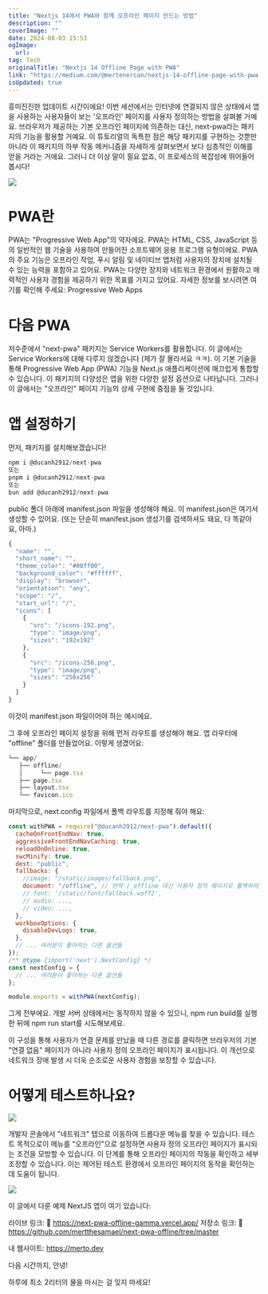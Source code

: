 ```yaml
---
title: "Nextjs 14에서 PWA와 함께 오프라인 페이지 만드는 방법"
description: ""
coverImage: ""
date: 2024-08-03 15:53
ogImage: 
  url: 
tag: Tech
originalTitle: "Nextjs 14 Offline Page with PWA"
link: "https://medium.com/@mertenercan/nextjs-14-offline-page-with-pwa-6868c02bfefb"
isUpdated: true
---
```






흥미진진한 업데이트 시간이에요! 이번 세션에서는 인터넷에 연결되지 않은 상태에서 앱을 사용하는 사용자들이 보는 '오프라인' 페이지를 사용자 정의하는 방법을 살펴볼 거예요. 브라우저가 제공하는 기본 오프라인 페이지에 의존하는 대신, next-pwa라는 패키지의 기능을 활용할 거예요. 이 튜토리얼의 독특한 점은 해당 패키지를 구현하는 것뿐만 아니라 이 패키지의 하부 작동 메커니즘을 자세하게 살펴보면서 보다 심층적인 이해를 얻을 거라는 거에요. 그러니 더 이상 말이 필요 없죠, 이 프로세스의 복잡성에 뛰어들어 봅시다!

<img src="/assets/img/Nextjs14OfflinePagewithPWA_0.png" />

# PWA란

PWA는 "Progressive Web App"의 약자에요. PWA는 HTML, CSS, JavaScript 등의 일반적인 웹 기술을 사용하여 만들어진 소프트웨어 응용 프로그램 유형이에요. PWA의 주요 기능은 오프라인 작업, 푸시 알림 및 네이티브 앱처럼 사용자의 장치에 설치될 수 있는 능력을 포함하고 있어요. PWA는 다양한 장치와 네트워크 환경에서 원활하고 매력적인 사용자 경험을 제공하기 위한 목표를 가지고 있어요. 자세한 정보를 보시려면 여기를 확인해 주세요: Progressive Web Apps

<div class="content-ad"></div>

# 다음 PWA

저수준에서 "next-pwa" 패키지는 Service Workers를 활용합니다. 이 글에서는 Service Workers에 대해 다루지 않겠습니다 (제가 잘 몰라서요 ㅋㅋ). 이 기본 기술을 통해 Progressive Web App (PWA) 기능을 Next.js 애플리케이션에 매끄럽게 통합할 수 있습니다. 이 패키지의 다양성은 앱을 위한 다양한 설정 옵션으로 나타납니다. 그러나 이 글에서는 "오프라인" 페이지 기능의 상세 구현에 중점을 둘 것입니다.

# 앱 설정하기

먼저, 패키지를 설치해보겠습니다!

<div class="content-ad"></div>

```js
npm i @ducanh2912/next-pwa
또는
pnpm i @ducanh2912/next-pwa
또는
bun add @ducanh2912/next-pwa
```

public 폴더 아래에 manifest.json 파일을 생성해야 해요. 이 manifest.json은 여기서 생성할 수 있어요. (또는 단순히 manifest.json 생성기를 검색하셔도 돼요, 다 똑같아요, 아마.)

```js
{
  "name": "",
  "short_name": "",
  "theme_color": "#00ff00",
  "background_color": "#ffffff",
  "display": "browser",
  "orientation": "any",
  "scope": "/",
  "start_url": "/",
  "icons": [
    {
      "src": "/icons-192.png",
      "type": "image/png",
      "sizes": "192x192"
    },
    {
      "src": "/icons-256.png",
      "type": "image/png",
      "sizes": "256x256"
    }
  ]
}
```

이것이 manifest.json 파일이어야 하는 예시에요.

<div class="content-ad"></div>

그 후에 오프라인 페이지 설정을 위해 먼저 라우트를 생성해야 해요.
앱 라우터에 "offline" 폴더를 만들었어요. 이렇게 생겼어요:

```js
└── app/
   ├── offline/
   │     └── page.tsx
   ├── page.tsx
   ├── layout.tsx
   └── favicon.ico
```

마지막으로, next.config 파일에서 폴백 라우트를 지정해 줘야 해요:

```js
const withPWA = require("@ducanh2912/next-pwa").default({
  cacheOnFrontEndNav: true,
  aggressiveFrontEndNavCaching: true,
  reloadOnOnline: true,
  swcMinify: true,
  dest: "public",
  fallbacks: {
    //image: "/static/images/fallback.png",
    document: "/offline", // 만약 /_offline 대신 사용자 정의 페이지로 폴백하려면
    // font: '/static/font/fallback.woff2',
    // audio: ...,
    // video: ...,
  },
  workboxOptions: {
    disableDevLogs: true,
  },
  // ... 여러분이 좋아하는 다른 옵션들
});
/** @type {import('next').NextConfig} */
const nextConfig = {
  // ... 여러분이 좋아하는 다른 옵션들
};

module.exports = withPWA(nextConfig);
```

<div class="content-ad"></div>

그게 전부에요. 개발 서버 상태에서는 동작하지 않을 수 있으니, npm run build를 실행한 뒤에 npm run start를 시도해보세요.

이 구성을 통해 사용자가 연결 문제를 만났을 때 다른 경로를 클릭하면 브라우저의 기본 "연결 없음" 페이지가 아니라 사용자 정의 오프라인 페이지가 표시됩니다. 이 개선으로 네트워크 장애 발생 시 더욱 순조로운 사용자 경험을 보장할 수 있습니다.

# 어떻게 테스트하나요?

<div class="content-ad"></div>

<img src="/assets/img/Nextjs14OfflinePagewithPWA_1.png" />

개발자 콘솔에서 "네트워크" 탭으로 이동하여 드롭다운 메뉴를 찾을 수 있습니다. 테스트 목적으로이 메뉴를 "오프라인"으로 설정하면 사용자 정의 오프라인 페이지가 표시되는 조건을 모방할 수 있습니다. 이 단계를 통해 오프라인 페이지의 작동을 확인하고 세부 조정할 수 있습니다. 이는 제어된 테스트 환경에서 오프라인 페이지의 동작을 확인하는 데 도움이 됩니다.

<img src="/assets/img/Nextjs14OfflinePagewithPWA_2.png" />

이 글에서 다룬 예제 NextJS 앱이 여기 있습니다:

<div class="content-ad"></div>

라이브 링크: 🔗 https://next-pwa-offline-gamma.vercel.app/
저장소 링크: 🔗 https://github.com/mertthesamael/next-pwa-offline/tree/master

내 웹사이트: https://merto.dev

다음 시간까지, 안녕!

하루에 최소 2리터의 물을 마시는 걸 잊지 마세요!
